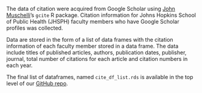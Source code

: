 The data of citation were acquired from Google Scholar using [John Muschelli](https://github.com/muschellij2)’s `gcite` R package. Citation information for Johns Hopkins School of Public Health (JHSPH) faculty members who have Google Scholar profiles was collected.

Data are stored in the form of a list of data frames with the citation information of each faculty member stored in a data frame. The data include titles of published articles, authors, publication dates, publisher, journal, total number of citations for each article and citation numbers in each year.

The final list of dataframes, named `cite_df_list.rds` is available in the top level of our [GitHub repo](https://github.com/adv-datasci/scholar).
